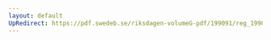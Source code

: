 ```yaml
---
layout: default
UpRedirect: https://pdf.swedeb.se/riksdagen-volumeG-pdf/199091/reg_199091/reg_199091_0103.pdf
---
```

